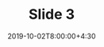 ---
type: lecture
date: 2019-10-02T8:00:00+4:30
title: Slide 3
slides: /Static_files/slides/S3.pdf
#video: https://drive.iust.ac.ir/index.php/s/Xu0ZXbjx5bsakKV/download?path=%2FVideos&files=S1.mp4
#notes: /static_files/presentations/lec.zip
#codes: /static_files/presentations/code.zip
tldr: "Third Slide"
#thumbnail: /static_files/presentations/lec.jpg
---